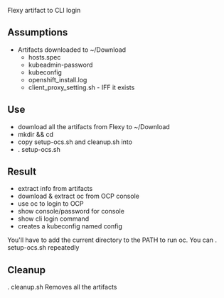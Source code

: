 Flexy artifact to CLI login

## Assumptions

* Artifacts downloaded to ~/Download
  * hosts.spec
  * kubeadmin-password
  * kubeconfig
  * openshift_install.log
  * client_proxy_setting.sh - IFF it exists
  
## Use
* download all the artifacts from Flexy to ~/Download
* mkdir <workdir> && cd <workdir>
* copy setup-ocs.sh and cleanup.sh into <workdir>
* . setup-ocs.sh

## Result
* extract info from artifacts
* download & extract oc from OCP console
* use oc to login to OCP
* show console/password for console
* show cli login command
* creates a kubeconfig named config

You'll have to add the current directory to the PATH to run oc.
You can . setup-ocs.sh repeatedly

## Cleanup
. cleanup.sh
Removes all the artifacts
  
